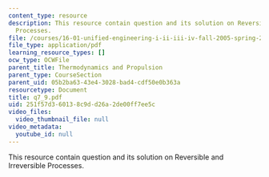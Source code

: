 ```yaml
---
content_type: resource
description: This resource contain question and its solution on Reversible and Irreversible
  Processes.
file: /courses/16-01-unified-engineering-i-ii-iii-iv-fall-2005-spring-2006/251f57d360138c9dd26a2de00ff7ee5c_q7_9.pdf
file_type: application/pdf
learning_resource_types: []
ocw_type: OCWFile
parent_title: Thermodynamics and Propulsion
parent_type: CourseSection
parent_uid: 05b2ba63-43e4-3028-bad4-cdf50e0b363a
resourcetype: Document
title: q7_9.pdf
uid: 251f57d3-6013-8c9d-d26a-2de00ff7ee5c
video_files:
  video_thumbnail_file: null
video_metadata:
  youtube_id: null
---
```

This resource contain question and its solution on Reversible and Irreversible Processes.